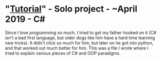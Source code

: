 # "[Tutorial](https://github.com/TheUbMunster/portfolio-code-snippets/tree/main/(hidden)%20Tutorial)" - Solo project - ~April 2019 - C#
Since I love programming so much, I tried to get my father hooked on it (C# isn't a bad first language, but older dogs like him have a hard time learning
new tricks). It didn't click so much for him, but later on he got into python, and that worked out much better for him. This was a file I wrote where I tried
to explain various pieces of C# and OOP paradigms.